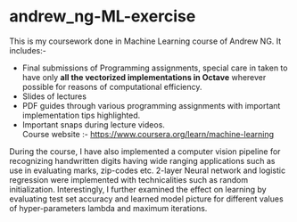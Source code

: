 # andrew_ng-ML-exercise
This is my coursework done in Machine Learning course of Andrew NG. It includes:-
- Final submissions of Programming assignments, special care in taken to have only **all the vectorized implementations in Octave** wherever possible for reasons of computational efficiency.
- Slides of lectures
- PDF guides through various programming assignments with important implementation tips highlighted.
- Important snaps during lecture videos.
<br>Course website :- https://www.coursera.org/learn/machine-learning

During the course, I have also implemented a computer vision pipeline for recognizing handwritten digits having wide ranging applications such as use in evaluating marks, zip-codes etc. 2-layer Neural network and logistic regression were implemented with technicalities such as random initialization. Interestingly, I further examined the effect on learning by evaluating test set accuracy and learned model picture for different values of hyper-parameters lambda and maximum iterations.
